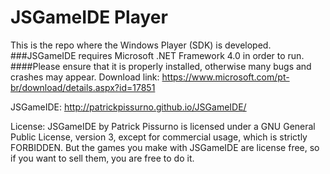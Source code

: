# JSGameIDE Player
This is the repo where the Windows Player (SDK) is developed. 
###JSGameIDE requires Microsoft .NET Framework 4.0 in order to run.
####Please ensure that it is properly installed, otherwise many bugs and crashes may appear.
Download link: https://www.microsoft.com/pt-br/download/details.aspx?id=17851

JSGameIDE: http://patrickpissurno.github.io/JSGameIDE/

License:
JSGameIDE by Patrick Pissurno is licensed under a GNU General Public License, version 3, except for commercial usage, which is strictly FORBIDDEN. But the games you make with JSGameIDE are license free, so if you want to sell them, you are free to do it.